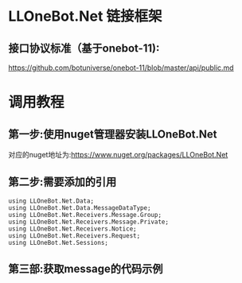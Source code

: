 # LLOneBot.Net 链接框架
## 接口协议标准（基于onebot-11):
https://github.com/botuniverse/onebot-11/blob/master/api/public.md

# 调用教程
## 第一步:使用nuget管理器安装LLOneBot.Net
对应的nuget地址为:https://www.nuget.org/packages/LLOneBot.Net

## 第二步:需要添加的引用
```
using LLOneBot.Net.Data;
using LLOneBot.Net.Data.MessageDataType;
using LLOneBot.Net.Receivers.Message.Group;
using LLOneBot.Net.Receivers.Message.Private;
using LLOneBot.Net.Receivers.Notice;
using LLOneBot.Net.Receivers.Request;
using LLOneBot.Net.Sessions;
```
## 第三部:获取message的代码示例